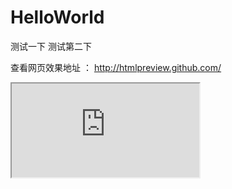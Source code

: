 # HelloWorld
测试一下
测试第二下

查看网页效果地址 ： http://htmlpreview.github.com/
<iframe src="http://htmlpreview.github.com/"></iframe>
